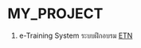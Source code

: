 # MY_PROJECT

1. e-Training System ระบบฝึกอบรม [ETN](https://github.com/ENOMBAN/MY_PROJECT/tree/main/TOTAL/e-Training%20System)
